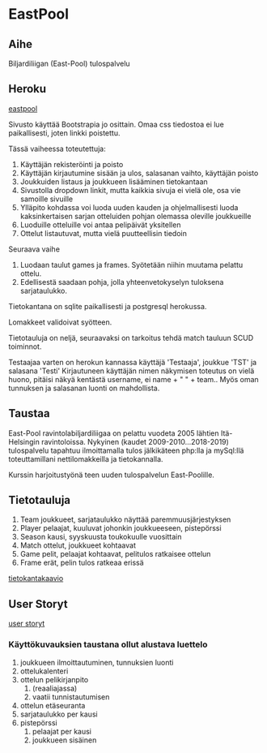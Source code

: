 # EastPool

## Aihe

Biljardiliigan (East-Pool) tulospalvelu

## Heroku

[eastpool](https://eastpool.herokuapp.com)

Sivusto käyttää Bootstrapia jo osittain. Omaa css tiedostoa ei lue paikallisesti, joten linkki poistettu.

Tässä vaiheessa toteutettuja:
  1. Käyttäjän rekisteröinti ja poisto
  2. Käyttäjän kirjautumine sisään ja ulos, salasanan vaihto, käyttäjän poisto
  3. Joukkuiden listaus ja joukkueen lisääminen tietokantaan
  4. Sivustolla dropdown linkit, mutta kaikkia sivuja ei vielä ole, osa vie samoille sivuille
  5. Ylläpito kohdassa voi luoda uuden kauden ja ohjelmallisesti luoda kaksinkertaisen sarjan otteluiden pohjan olemassa oleville joukkueille
  6. Luoduille otteluille voi antaa pelipäivät yksitellen
  7. Ottelut listautuvat, mutta vielä puutteellisin tiedoin

Seuraava vaihe
  1. Luodaan taulut games ja frames. Syötetään niihin muutama pelattu ottelu.
  2. Edellisestä saadaan pohja, jolla yhteenvetokyselyn tuloksena sarjataulukko.

Tietokantana  on sqlite paikallisesti ja postgresql herokussa. 

Lomakkeet validoivat syötteen.

Tietotauluja on neljä, seuraavaksi on tarkoitus tehdä match tauluun SCUD toiminnot. 

Testaajaa varten on herokun kannassa käyttäjä 'Testaaja', joukkue 'TST' ja salasana 'Testi'
Kirjautuneen käyttäjän nimen näkymisen toteutus on vielä huono, pitäisi näkyä kentästä username, ei name + " " + team..
Myös oman tunnuksen ja salasanan luonti on mahdollista.

## Taustaa 

East-Pool ravintolabiljardiliigaa on pelattu vuodeta 2005 lähtien Itä-Helsingin ravintoloissa. Nykyinen (kaudet 2009-2010…2018-2019) tulospalvelu tapahtuu ilmoittamalla tulos jälkikäteen php:lla ja mySql:llä
 toteuttamillani nettilomakkeilla ja tietokannalla.

Kurssin harjoitustyönä teen uuden tulospalvelun East-Poolille.

## Tietotauluja

1. Team joukkueet, sarjataulukko näyttää paremmuusjärjestyksen
1. Player pelaajat, kuuluvat johonkin joukkueeseen, pistepörssi
1. Season kausi, syyskuusta toukokuulle vuosittain
1. Match ottelut, joukkueet kohtaavat
1. Game pelit, pelaajat kohtaavat, pelitulos ratkaisee ottelun
1. Frame erät, pelin tulos ratkeaa erissä

[tietokantakaavio](documents/EastPoolTK.pdf)

## User Storyt

[user storyt](documents/UserStories.pdf)

### Käyttökuvauksien taustana ollut alustava luettelo 

1. joukkueen ilmoittautuminen, tunnuksien luonti
1. ottelukalenteri
1. ottelun pelikirjanpito
   1. (reaaliajassa)
   1. vaatii tunnistautumisen
1. ottelun etäseuranta
1. sarjataulukko per kausi
1. pistepörssi
   1. pelaajat per kausi
   1. joukkueen sisäinen

 
